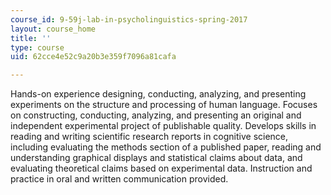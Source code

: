 ```yaml
---
course_id: 9-59j-lab-in-psycholinguistics-spring-2017
layout: course_home
title: ''
type: course
uid: 62cce4e52c9a20b3e359f7096a81cafa

---
```

Hands-on experience designing, conducting, analyzing, and presenting experiments on the structure and processing of human language. Focuses on constructing, conducting, analyzing, and presenting an original and independent experimental project of publishable quality. Develops skills in reading and writing scientific research reports in cognitive science, including evaluating the methods section of a published paper, reading and understanding graphical displays and statistical claims about data, and evaluating theoretical claims based on experimental data. Instruction and practice in oral and written communication provided.
